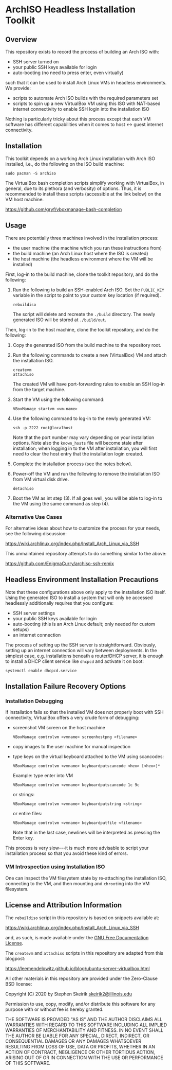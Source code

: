 ArchISO Headless Installation Toolkit
=====================================

Overview
--------

This repository exists to record the process of building an Arch ISO with:

- SSH server turned on
- your public SSH keys available for login
- auto-booting (no need to press enter, even virtually)

such that it can be used to install Arch Linux VMs in headless environments.
We provide:

- scripts to automate Arch ISO builds with the required parameters set
- scripts to spin up a new VirtualBox VM using this ISO with NAT-based internet
  connectivity to enable SSH login into the installation ISO

Nothing is particularly tricky about this process except that each VM software
has different capabilities when it comes to host <-> guest internet
connectivity.

Installation
------------

This toolkit depends on a working Arch Linux installation with Arch ISO
installed, i.e., do the following on the ISO build machine:

```
sudo pacman -S archiso
```

The VirtualBox bash completion scripts simplify working with VirtualBox, in
general, due to its plethora (and verbosity) of options.
Thus, it is recommended to install these scripts (accessible at the link below)
on the VM host machine.

https://github.com/gryf/vboxmanage-bash-completion

Usage
-----

There are potentially three machines involved in the installation process:

- the user machine (the machine which you run these instructions from)
- the build machine (an Arch Linux host where the ISO is created)
- the host machine (the headless environment where the VM will be installed)

First, log-in to the build machine, clone the toolkit repository, and do the
following:

1.  Run the following to build an SSH-enabled Arch ISO.
    Set the `PUBLIC_KEY` variable in the script to point to your custom key
    location (if required).

    ```
    rebuildiso
    ```

    The script will delete and recreate the `./build` directory.
    The newly generated ISO will be stored at `./build/out`.

Then, log-in to the host machine, clone the toolkit repository, and do the
following:

1.  Copy the generated ISO from the build machine to the repository root.
2.  Run the following commands to create a new (VirtualBox) VM and attach the
    installation ISO.

    ```
    createvm
    attachiso
    ```

    The created VM will have port-forwarding rules to enable an SSH log-in from
    the target machine.

3.  Start the VM using the following command:

    ```
    VBoxManage startvm <vm-name>
    ```

4.  Use the following command to log-in to the newly generated VM:

    ```
    ssh -p 2222 root@localhost
    ```

    Note that the port number may vary depending on your installation options.
    Note also the `known_hosts` file will become stale after installation; when
    logging in to the VM after installation, you will first need to clear the
    host entry that the installation login created.

5.  Complete the installation process (see the notes below).

6.  Power-off the VM and run the following to remove the installation ISO from
    VM virtual disk drive.

    ```
    detachiso
    ```

7.  Boot the VM as int step (3).
    If all goes well, you will be able to log-in
    to the VM using the same command as step (4).

### Alternative Use Cases

For alternative ideas about how to customize the process for your needs, see
the following discussion:

https://wiki.archlinux.org/index.php/Install_Arch_Linux_via_SSH

This unmaintained repository attempts to do something similar to the above:

https://github.com/EnigmaCurry/archiso-ssh-remix

Headless Environment Installation Precautions
---------------------------------------------

Note that these configurations above only apply to the installation ISO itself.
Using the generated ISO to install a system that will only be accessed 
headlessly additionally requires that you configure:

- SSH server settings
- your public SSH keys available for login
- auto-booting (this is an Arch Linux default; only needed for custom setups)
- an internet connection

The process of setting up the SSH server is straightforward. Obviously, setting
up an internet connection will vary between deployments.
In the simplest case, e.g. installations beneath a router/DHCP server, it is
enough to install a DHCP client service like `dhcpcd` and activate it on boot:

```
systemctl enable dhcpcd.service
```

Installation Failure Recovery Options
-------------------------------------

### Installation Debugging

If installation fails so that the installed VM does not properly boot with SSH
connectivity, VirtualBox offers a very crude form of debugging:

-   screenshot VM screen on the host machine

    ```
    VBoxManage controlvm <vmname> screenhostpng <filename>
    ```

-   copy images to the user machine for manual inspection
-   type keys on the virtual keyboard attached to the VM using scancodes:

    ```
    VBoxManage controlvm <vmname> keyboardputscancode <hex> [<hex>]*
    ```

    Example: type enter into VM

    ```
    VBoxManage controlvm <vmname> keyboardputscancode 1c 9c
    ```

    or strings:

    ```
    VBoxManage controlvm <vmname> keyboardputstring <string>
    ```

    or entire files:

    ```
    VBoxManage controlvm <vmname> keyboardputfile <filename>
    ```

    Note that in the last case, newlines will be interpreted as pressing the
    Enter key.

This process is very slow---it is much more advisable to script your
installation process so that you avoid these kind of errors.

### VM Introspection using Installation ISO

One can inspect the VM filesystem state by re-attaching the installation ISO,
connecting to the VM, and then mounting and `chroot`ing into the VM filesystem.

License and Attribution Information
-----------------------------------

The `rebuildiso` script in this repository is based on snippets available at:

https://wiki.archlinux.org/index.php/Install_Arch_Linux_via_SSH

and, as such, is made available under the
[GNU Free Documentation License](https://www.gnu.org/licenses/fdl-1.3.html).

The `createvm` and `attachiso` scripts in this repository are adapted from this
blogpost:

https://leemendelowitz.github.io/blog/ubuntu-server-virtualbox.html

All other materials in this repository are provided under the Zero-Clause BSD
license:

Copyright (C) 2020 by Stephen Skeirik <skeirik2@illinois.edu>

Permission to use, copy, modify, and/or distribute this software for any purpose
with or without fee is hereby granted.

THE SOFTWARE IS PROVIDED "AS IS" AND THE AUTHOR DISCLAIMS ALL WARRANTIES WITH
REGARD TO THIS SOFTWARE INCLUDING ALL IMPLIED WARRANTIES OF MERCHANTABILITY AND
FITNESS. IN NO EVENT SHALL THE AUTHOR BE LIABLE FOR ANY SPECIAL, DIRECT,
INDIRECT, OR CONSEQUENTIAL DAMAGES OR ANY DAMAGES WHATSOEVER RESULTING FROM LOSS
OF USE, DATA OR PROFITS, WHETHER IN AN ACTION OF CONTRACT, NEGLIGENCE OR OTHER
TORTIOUS ACTION, ARISING OUT OF OR IN CONNECTION WITH THE USE OR PERFORMANCE OF
THIS SOFTWARE.
